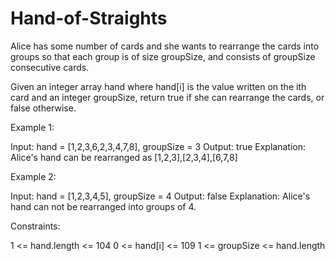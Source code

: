 # Hand-of-Straights
Alice has some number of cards and she wants to rearrange the cards into groups so that each group is of size groupSize, and consists of groupSize consecutive cards.

Given an integer array hand where hand[i] is the value written on the ith card and an integer groupSize, return true if she can rearrange the cards, or false otherwise.

 

Example 1:

Input: hand = [1,2,3,6,2,3,4,7,8], groupSize = 3
Output: true
Explanation: Alice's hand can be rearranged as [1,2,3],[2,3,4],[6,7,8]


Example 2:

Input: hand = [1,2,3,4,5], groupSize = 4
Output: false
Explanation: Alice's hand can not be rearranged into groups of 4.

 

Constraints:

1 <= hand.length <= 104
0 <= hand[i] <= 109
1 <= groupSize <= hand.length
 
